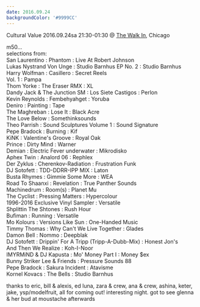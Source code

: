 ```yaml
---
date: 2016.09.24
backgroundColor: '#9999CC'
---
```


Cultural Value 2016.09.24sa 21:30-01:30 @ [The Walk In](http://www.thewalkinchicago.com/), Chicago  

m50...  
selections from:  
San Laurentino : Phantom : Live At Robert Johnson  
Lukas Nystrand Von Unge : Studio Barnhus EP No. 2 : Studio Barnhus  
Harry Wolfman : Casillero : Secret Reels  
Vol. 1 : Pampa  
Thom Yorke : The Eraser RMX : XL  
Dandy Jack & The Junction SM : Los Siete Castigos : Perlon  
Kevin Reynolds : Fembehyahget : Yoruba  
Deniro : Painting : Tape  
The Maghreban : Lose It : Black Acre  
The Love Below : Somethinksounds  
Theo Parrish : Sound Sculptures Volume 1 : Sound Signature  
Pepe Bradock : Burning : Kif  
KiNK : Valentine's Groove : Royal Oak  
Prince : Dirty Mind : Warner  
Demian : Electric Fever underwater : Mikrodisko  
Aphex Twin : Analord 06 : Rephlex  
Der Zyklus : Cherenkov-Radiation : Frustration Funk  
DJ Sotofett : TDD-DDRR-IPP MIX : Laton  
Busta Rhymes : Gimmie Some More : WEA  
Road To Shaanxi : Revelation : True Panther Sounds  
Machinedrum : Room(s) : Planet Mu  
The Cyclist : Pressing Matters : Hypercolour  
1996-2016 Exclusive Vinyl Sampler : Versatile  
Shplittin The Shtones : Rush Hour  
Bufiman : Running : Versatile  
Mo Kolours : Versions Like Sun : One-Handed Music  
Timmy Thomas : Why Can't We Live Together : Glades  
Damon Bell : Nommo : Deepblak  
DJ Sotofett : Drippin' For A Tripp (Tripp-A-Dubb-Mix) : Honest Jon's  
And Then We Realize : Koh-I-Noor  
IMYRMiND & DJ Kapusta : Mo' Money Part I : Money $ex  
Bunny Striker Lee & Friends : Pressure Sounds 88  
Pepe Bradock : Sakura Incident : Atavisme  
Kornel Kovacs : The Bells : Studio Barnhus  

thanks to eric, bill & alexis, ed luna, zara & crew, ana & crew, ashina, keter, jake, ysp/modelfruit, all for coming out! interesting night. got to see glenna & her bud at moustache afterwards